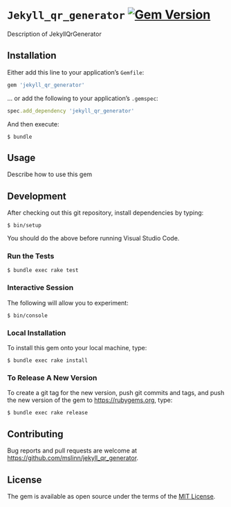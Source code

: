# `Jekyll_qr_generator` [![Gem Version](https://badge.fury.io/rb/jekyll_qr_generator.svg)](https://badge.fury.io/rb/jekyll_qr_generator)

Description of JekyllQrGenerator


## Installation

Either add this line to your application&rsquo;s `Gemfile`:

```ruby
gem 'jekyll_qr_generator'
```

... or add the following to your application&rsquo;s `.gemspec`:

```ruby
spec.add_dependency 'jekyll_qr_generator'
```

And then execute:

```shell
$ bundle
```


## Usage

Describe how to use this gem


## Development

After checking out this git repository, install dependencies by typing:

```shell
$ bin/setup
```

You should do the above before running Visual Studio Code.


### Run the Tests

```shell
$ bundle exec rake test
```


### Interactive Session

The following will allow you to experiment:

```shell
$ bin/console
```


### Local Installation

To install this gem onto your local machine, type:

```shell
$ bundle exec rake install
```


### To Release A New Version

To create a git tag for the new version, push git commits and tags,
and push the new version of the gem to https://rubygems.org, type:

```shell
$ bundle exec rake release
```


## Contributing

Bug reports and pull requests are welcome at https://github.com/mslinn/jekyll_qr_generator.


## License

The gem is available as open source under the terms of the [MIT License](https://opensource.org/licenses/MIT).
